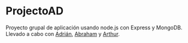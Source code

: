 # ProjectoAD  
Proyecto grupal de aplicación usando node.js con Express y MongoDB.  
Llevado a cabo con [Adrián](https://github.com/AdrianRodriguez96), [Abraham](https://github.com/Naihtar) y [Arthur](https://github.com/OverlordKato).
